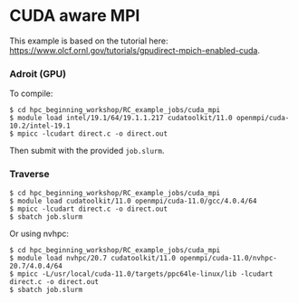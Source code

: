 # CUDA aware MPI

This example is based on the tutorial here: <https://www.olcf.ornl.gov/tutorials/gpudirect-mpich-enabled-cuda>.

### Adroit (GPU)

To compile:

```
$ cd hpc_beginning_workshop/RC_example_jobs/cuda_mpi
$ module load intel/19.1/64/19.1.1.217 cudatoolkit/11.0 openmpi/cuda-10.2/intel-19.1
$ mpicc -lcudart direct.c -o direct.out
```

Then submit with the provided `job.slurm`.

### Traverse

```
$ cd hpc_beginning_workshop/RC_example_jobs/cuda_mpi
$ module load cudatoolkit/11.0 openmpi/cuda-11.0/gcc/4.0.4/64 
$ mpicc -lcudart direct.c -o direct.out
$ sbatch job.slurm
```

Or using nvhpc:

```
$ cd hpc_beginning_workshop/RC_example_jobs/cuda_mpi
$ module load nvhpc/20.7 cudatoolkit/11.0 openmpi/cuda-11.0/nvhpc-20.7/4.0.4/64
$ mpicc -L/usr/local/cuda-11.0/targets/ppc64le-linux/lib -lcudart direct.c -o direct.out
$ sbatch job.slurm
```
